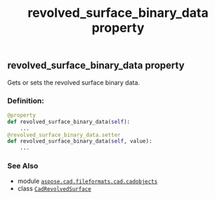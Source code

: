 ﻿---
title: revolved_surface_binary_data property
second_title: Aspose.CAD for Python via .NET API References
description: 
type: docs
weight: 530
url: /python-net/aspose.cad.fileformats.cad.cadobjects/cadrevolvedsurface/revolved_surface_binary_data/
is_root: false
---

## revolved_surface_binary_data property


Gets or sets the revolved surface binary data.
### Definition:
```python
@property
def revolved_surface_binary_data(self):
    ...
@revolved_surface_binary_data.setter
def revolved_surface_binary_data(self, value):
    ...
```

### See Also
* module [`aspose.cad.fileformats.cad.cadobjects`](../../)
* class [`CadRevolvedSurface`](/cad/python-net/aspose.cad.fileformats.cad.cadobjects/cadrevolvedsurface)
